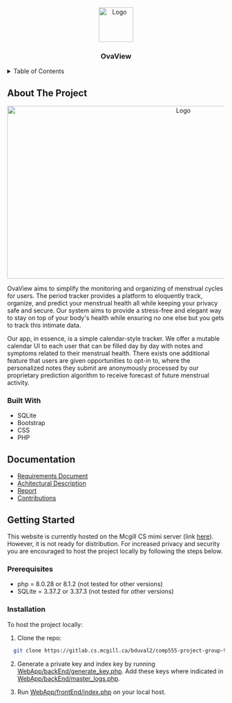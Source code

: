 <a name="readme-top"></a>

<!-- PROJECT LOGO -->
<br />
<div align="center">
  <a href="https://gitlab.cs.mcgill.ca/bduval2/comp555-project-group-9">
    <img src="https://i.imgur.com/uh1pZQC.png" alt="Logo" width="80" height="80">
  </a>

<h3 align="center">OvaView</h3>
</div>


<!-- TABLE OF CONTENTS -->
<details>
  <summary>Table of Contents</summary>
  <ol>
    <li>
      <a href="#about-the-project">About The Project</a>
      <ul>
        <li><a href="#built-with">Built With</a></li>
      </ul>
    </li>
     <li>
      <a href="#documentation">Documentation</a>
    </li>
    <li>
      <a href="#getting-started">Getting Started</a>
      <ul>
        <li><a href="#prerequisites">Prerequisites</a></li>
        <li><a href="#installation">Installation</a></li>
      </ul>
  </ol>
</details>

<!-- ABOUT THE PROJECT -->
## About The Project

<div align="center">
  <a href="https://cs.mcgill.ca/~apopia/comp555/">
    <img src="https://i.imgur.com/wIZXnS1.png" alt="Logo" width="800" height="400">
  </a>
</div>

OvaView aims to simplify the monitoring and organizing of menstrual cycles for users. The period tracker provides a platform to eloquently track, organize, and predict your menstrual health all while keeping your privacy safe and secure. Our system aims to provide a stress-free and elegant way to stay on top of your body's health while ensuring no one else but you gets to track this intimate data.

Our app, in essence, is a simple calendar-style tracker. We offer a mutable calendar UI to each user that can be filled day by day with notes and symptoms related to their menstrual health. There exists one additional feature that users are given opportunities to opt-in to, where the personalized notes they submit are anonymously processed by our proprietary prediction algorithm to receive forecast of future menstrual activity.

### Built With

* SQLite
* Bootstrap
* CSS
* PHP


## Documentation

* [Requirements Document](https://gitlab.cs.mcgill.ca/bduval2/comp555-project-group-9/-/blob/main/Requirements.md)
* [Achitectural Description](https://gitlab.cs.mcgill.ca/bduval2/comp555-project-group-9/-/blob/main/Architecture.md)
* [Report](https://gitlab.cs.mcgill.ca/bduval2/comp555-project-group-9/-/blob/main/Report.md)
* [Contributions](https://gitlab.cs.mcgill.ca/bduval2/comp555-project-group-9/-/tree/main/contributions)

## Getting Started

This website is currently hosted on the Mcgill CS mimi server (link [here](https://www.cs.mcgill.ca/~bduval2/WebApp/frontEnd/index.php)). However, it is not ready for distribution. For increased privacy and security you are encouraged to host the project locally by following the steps below. 

### Prerequisites

* php = 8.0.28 or 8.1.2 (not tested for other versions)
* SQLite = 3.37.2 or 3.37.3 (not tested for other versions)

### Installation

To host the project locally:

1. Clone the repo:

 ```sh
   git clone https://gitlab.cs.mcgill.ca/bduval2/comp555-project-group-9.
```

2. Generate a private key and index key by running [WebApp/backEnd/generate_key.php](https://gitlab.cs.mcgill.ca/bduval2/comp555-project-group-9/-/blob/main/WebApp/backEnd/generate_key.php). Add these keys where indicated in [WebApp/backEnd/master_logs.php](https://gitlab.cs.mcgill.ca/bduval2/comp555-project-group-9/-/blob/main/WebApp/backEnd/master_logs.php).

3. Run [WebApp/frontEnd/index.php](https://gitlab.cs.mcgill.ca/bduval2/comp555-project-group-9/-/blob/main/WebApp/frontEnd/index.php) on your local host. 



